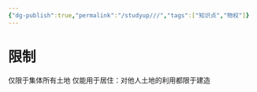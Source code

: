 ```yaml
---
{"dg-publish":true,"permalink":"/studyup///","tags":["知识点","物权"]}
---
```


# 限制
仅限于集体所有土地
仅能用于居住：对他人土地的利用都限于建造